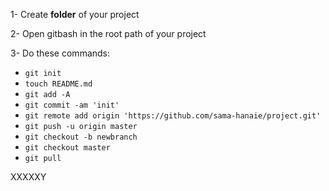 
	

1- Create **folder** of your project

2- Open gitbash in the root path of your project

3- Do these commands:

- `git init`
- `touch README.md`
- `git add -A`
- `git commit -am 'init'`
- `git remote add origin 'https://github.com/sama-hanaie/project.git'`
- `git push -u origin master`
- `git checkout -b newbranch`
- `git checkout master`
- `git pull`

XXXXXY




